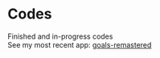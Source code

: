 # Codes
Finished and in-progress codes <br />
See my most recent app: [goals-remastered](https://github.com/Nanoscience202/goals-remastered)
